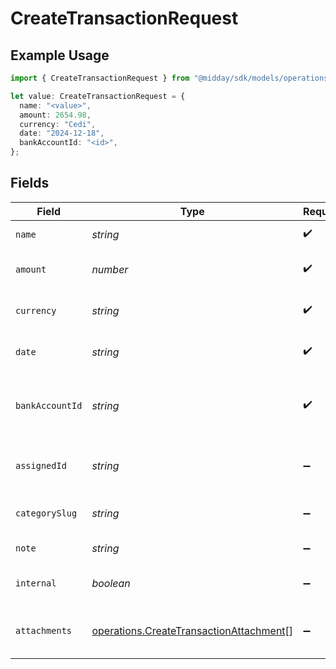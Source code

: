 # CreateTransactionRequest

## Example Usage

```typescript
import { CreateTransactionRequest } from "@midday/sdk/models/operations";

let value: CreateTransactionRequest = {
  name: "<value>",
  amount: 2654.98,
  currency: "Cedi",
  date: "2024-12-18",
  bankAccountId: "<id>",
};
```

## Fields

| Field                                                                                              | Type                                                                                               | Required                                                                                           | Description                                                                                        |
| -------------------------------------------------------------------------------------------------- | -------------------------------------------------------------------------------------------------- | -------------------------------------------------------------------------------------------------- | -------------------------------------------------------------------------------------------------- |
| `name`                                                                                             | *string*                                                                                           | :heavy_check_mark:                                                                                 | Name of the transaction.                                                                           |
| `amount`                                                                                           | *number*                                                                                           | :heavy_check_mark:                                                                                 | Amount of the transaction.                                                                         |
| `currency`                                                                                         | *string*                                                                                           | :heavy_check_mark:                                                                                 | Currency of the transaction.                                                                       |
| `date`                                                                                             | *string*                                                                                           | :heavy_check_mark:                                                                                 | Date of the transaction (ISO 8601).                                                                |
| `bankAccountId`                                                                                    | *string*                                                                                           | :heavy_check_mark:                                                                                 | Bank account ID associated with the transaction.                                                   |
| `assignedId`                                                                                       | *string*                                                                                           | :heavy_minus_sign:                                                                                 | Assigned user ID for the transaction.                                                              |
| `categorySlug`                                                                                     | *string*                                                                                           | :heavy_minus_sign:                                                                                 | Category slug for the transaction.                                                                 |
| `note`                                                                                             | *string*                                                                                           | :heavy_minus_sign:                                                                                 | Note for the transaction.                                                                          |
| `internal`                                                                                         | *boolean*                                                                                          | :heavy_minus_sign:                                                                                 | Whether the transaction is internal.                                                               |
| `attachments`                                                                                      | [operations.CreateTransactionAttachment](../../models/operations/createtransactionattachment.md)[] | :heavy_minus_sign:                                                                                 | Array of attachments for the transaction.                                                          |